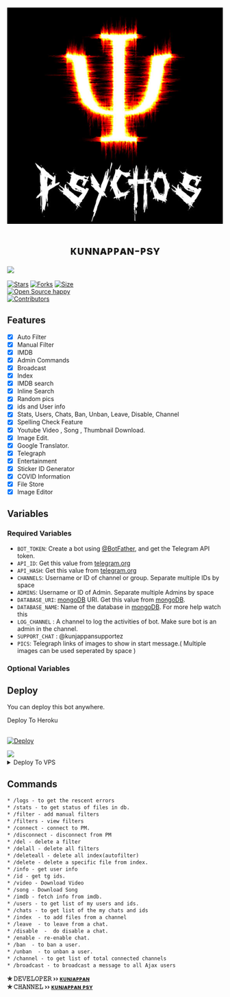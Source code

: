 <p align="center">
  <img src="assets/PSY.jpeg" alt="PSY KUNJAPPANLogo">
</p>
<h1 align="center">
  <b>ᴋᴜɴɴᴀᴘᴘᴀɴ-ᴘsʏ</b>
</h1>

<a href="https://youtube.com/channel/UCf_dVNrilcT0V2R--HbYpMA">
  <img src="https://img.shields.io/badge/𝚂𝚄𝙱𝚂𝙲𝚁𝙸𝙱𝙴-black?logo=youtube" width="150">


[![Stars](https://img.shields.io/github/stars/Kunjappan-PSY/locked?style=flat-square&color=green)](https://github.com/Kunjappan-PSY/locked/stargazers)
[![Forks](https://img.shields.io/github/forks/kunjappan-PSY/locked?style=flat-square&color=blue)](https://github.com/kunjappan-PSY/locked/fork)
[![Size](https://img.shields.io/github/repo-size/Kunjappan-PSY/locked?style=flat-square&color=red)](https://github.com/Kunjappan-PSY/locked)   
[![Open Source happy ](https://badges.frapsoft.com/os/v2/open-source.svg?v=103)](https://github.com/kunjappan-PSY/locked)   
[![Contributors](https://img.shields.io/github/contributors/kunjappan-PSY/locked?style=flat-square&color=green)](https://github.com/Kunjappan-PSY/locked/graphs/contributors)
## Features

- [x] Auto Filter
- [x] Manual Filter
- [x] IMDB
- [x] Admin Commands
- [x] Broadcast
- [x] Index
- [x] IMDB search
- [x] Inline Search
- [x] Random pics
- [x] ids and User info 
- [x] Stats, Users, Chats, Ban, Unban, Leave, Disable, Channel
- [x] Spelling Check Feature
- [x] Youtube Video , Song , Thumbnail Download.
- [x] Image Edit.
- [x] Google Translator.
- [x] Telegraph
- [x] Entertainment
- [x] Sticker ID Generator
- [x] COVID Information
- [x] File Store
- [X] Image Editor

## Variables

### Required Variables
* `BOT_TOKEN`: Create a bot using [@BotFather](https://telegram.dog/BotFather), and get the Telegram API token.
* `API_ID`: Get this value from [telegram.org](https://my.telegram.org/apps)
* `API_HASH`: Get this value from [telegram.org](https://my.telegram.org/apps)
* `CHANNELS`: Username or ID of channel or group. Separate multiple IDs by space
* `ADMINS`: Username or ID of Admin. Separate multiple Admins by space
* `DATABASE_URI`: [mongoDB](https://www.mongodb.com) URI. Get this value from [mongoDB](https://www.mongodb.com).
* `DATABASE_NAME`: Name of the database in [mongoDB](https://www.mongodb.com). For more help watch this 
* `LOG_CHANNEL` : A channel to log the activities of bot. Make sure bot is an admin in the channel.
* `SUPPORT_CHAT` : @kunjappansupportez
* `PICS`: Telegraph links of images to show in start message.( Multiple images can be used seperated by space )
### Optional Variables

## Deploy
You can deploy this bot anywhere.


<summary>Deploy To Heroku</summary>
<br>
<p>
<a href="https://heroku.com/deploy?template=https://github.com/Kunjappan-PSY/locked">
  <img src="https://www.herokucdn.com/deploy/button.svg" alt="Deploy">
</a>
</p>

<a href="https://youtu.be/vkkZs6t_DZo">
  <img src="https://img.shields.io/badge/How%20to-Deploy-red?logo=youtube" width="147">
</a><br>

<details><summary>Deploy To VPS</summary>
<p>
<pre>
git clone https://github.com/kunjappan-PSY/locked
# Install Packages
pip3 install -r requirements.txt
Edit info.py with variables as given below then run bot
python3 bot.py
</pre>
</p>
</details>


## Commands
```
* /logs - to get the rescent errors
* /stats - to get status of files in db.
* /filter - add manual filters
* /filters - view filters
* /connect - connect to PM.
* /disconnect - disconnect from PM
* /del - delete a filter
* /delall - delete all filters
* /deleteall - delete all index(autofilter)
* /delete - delete a specific file from index.
* /info - get user info
* /id - get tg ids.
* /video - Download Video
* /song - Download Song
* /imdb - fetch info from imdb.
* /users - to get list of my users and ids.
* /chats - to get list of the my chats and ids 
* /index  - to add files from a channel
* /leave  - to leave from a chat.
* /disable  -  do disable a chat.
* /enable - re-enable chat.
* /ban  - to ban a user.
* /unban  - to unban a user.
* /channel - to get list of total connected channels
* /broadcast - to broadcast a message to all Ajax users
```

<b>✮ 𝙳𝙴𝚅𝙴𝙻𝙾𝙿𝙴𝚁 ›› [ᴋᴜɴᴊᴀᴘᴘᴀɴ](https://t.me/PSY_OF_TG)</b>                                                                                                                                                                                     
<b>✮ 𝙲𝙷𝙰𝙽𝙽𝙴𝙻 ›› [ᴋᴜɴᴊᴀᴘᴘᴀɴ ᴘsʏ](https://t.me/kunjappansupportez)</b>

